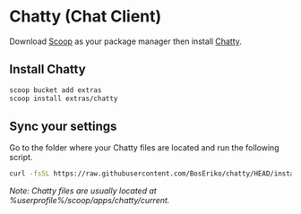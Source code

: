 # Chatty (Chat Client)
Download [Scoop](https://github.com/BosEriko/scoop) as your package manager then install [Chatty](https://scoop.sh/#/apps?q=chatty).

## Install Chatty
```sh
scoop bucket add extras
scoop install extras/chatty
```

## Sync your settings
Go to the folder where your Chatty files are located and run the following script.
```sh
curl -fsSL https://raw.githubusercontent.com/BosEriko/chatty/HEAD/install.sh | sh
```

_Note: Chatty files are usually located at %userprofile%/scoop/apps/chatty/current._
